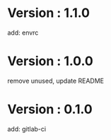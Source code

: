 # Version : 1.1.0

add: envrc

# Version : 1.0.0

remove unused, update README

# Version : 0.1.0

add: gitlab-ci

